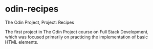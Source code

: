 # odin-recipes
The Odin Project, Project: Recipes

The first project in The Odin Project course on Full Stack Development, which
was focused primarily on practicing the implementation of basic HTML elements.
